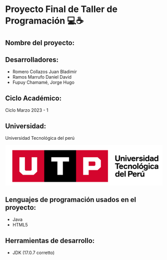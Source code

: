 # Proyecto Final de Taller de Programación 💻☕

## **Nombre del proyecto:**



## **Desarrolladores:**

* Romero Collazos Juan Bladimir
* Ramos Marrufo Daniel David
* Fupuy Chamamé, Jorge Hugo

## **Ciclo Académico:**

Ciclo Marzo 2023 - 1

## **Universidad:**

Universidad Tecnológica del perú

![Logo UTP](https://github.com/INGSYSTEM/Proyecto-Final-TP/blob/main/recursos_adicionales/LOGOTIPO-UTP.png)

## **Lenguajes de programación usados en el proyecto:**

* Java
* HTML5

## **Herramientas de desarrollo:**

* JDK (17.0.7 corretto)
